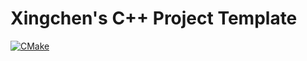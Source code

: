 # Xingchen's C++ Project Template

[![CMake](https://github.com/Xingchen1224/project_template_cpp/actions/workflows/cmake.yml/badge.svg)](https://github.com/Xingchen1224/project_template_cpp/actions/workflows/cmake.yml)
